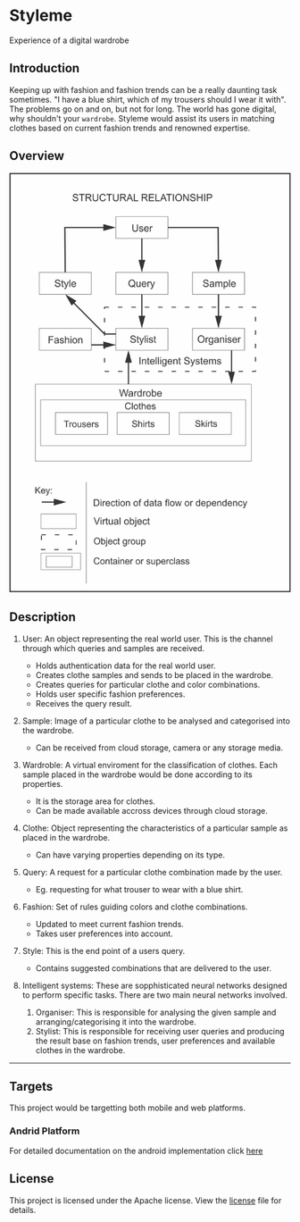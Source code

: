 # Styleme
Experience of a digital wardrobe

## Introduction
Keeping up with fashion and fashion trends can be a really daunting task sometimes. "I have a blue shirt, which of my trousers should I wear it with". The problems go on and on, but not for long. The world has gone digital, why shouldn't your `wardrobe`. Styleme would assist its users in matching clothes based on current fashion trends and renowned expertise.

## Overview
![project structure](/structure.png)

## Description
1. User: An object representing the real world user. This is the channel through which queries and samples are received.
    - Holds authentication data for the real world user.
    - Creates clothe samples and sends to be placed in the wardrobe.
    - Creates queries for particular clothe and color combinations.
    - Holds user specific fashion preferences.
    - Receives the query result.

2. Sample: Image of a particular clothe to be analysed and categorised into the wardrobe.
    - Can be received from cloud storage, camera or any storage media.

3. Wardroble: A virtual enviroment for the classification of clothes. Each sample placed in the wardrobe would be done according to its properties.
    - It is the storage area for clothes.
    - Can be made available accross devices through cloud storage.

4. Clothe: Object representing the characteristics of a particular sample as placed in the wardrobe.
    - Can have varying properties depending on its type.

5. Query: A request for a particular clothe combination made by the user.
    - Eg. requesting for what trouser to wear with a blue shirt.

6. Fashion: Set of rules guiding colors and clothe combinations.
    - Updated to meet current fashion trends.
    - Takes user preferences into account.

7. Style: This is the end point of a users query.
    - Contains suggested combinations that are delivered to the user.

8. Intelligent systems: These are sopphisticated neural networks designed to perform specific tasks. There are two main neural networks involved.
    1. Organiser: This is responsible for analysing the given sample and arranging/categorising it into the wardrobe.
    2. Stylist: This is responsible for receiving user queries and producing the result base on fashion trends, user preferences and available clothes in the wardrobe.

-------------------------------------------------------------------------------------------------
## Targets
This project would be targetting both mobile and web platforms.

### Andrid Platform
For detailed documentation on the android implementation click [here](/Android.md)

## License
This project is licensed under the Apache license. View the [license](/LICENSE) file for details.